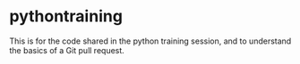 # pythontraining
This is for the code shared in the python training session, and to understand the basics of a Git pull request. 
